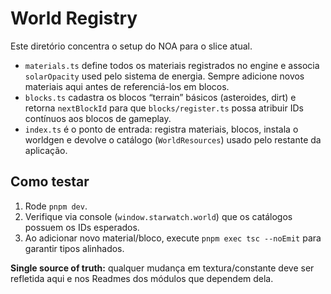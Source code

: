 # World Registry

Este diretório concentra o setup do NOA para o slice atual.

- `materials.ts` define todos os materiais registrados no engine e associa `solarOpacity` used
  pelo sistema de energia. Sempre adicione novos materiais aqui antes de referenciá-los em blocos.
- `blocks.ts` cadastra os blocos “terrain” básicos (asteroides, dirt) e retorna `nextBlockId` para
  que `blocks/register.ts` possa atribuir IDs contínuos aos blocos de gameplay.
- `index.ts` é o ponto de entrada: registra materiais, blocos, instala o worldgen e devolve o
  catálogo (`WorldResources`) usado pelo restante da aplicação.

## Como testar

1. Rode `pnpm dev`.
2. Verifique via console (`window.starwatch.world`) que os catálogos possuem os IDs esperados.
3. Ao adicionar novo material/bloco, execute `pnpm exec tsc --noEmit` para garantir tipos alinhados.

**Single source of truth:** qualquer mudança em textura/constante deve ser refletida aqui e nos
Readmes dos módulos que dependem dela.
